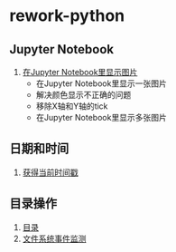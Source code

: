 # rework-python

## Jupyter Notebook
1. [在Jupyter Notebook里显示图片](jupyter_notebook/jupyter_notebook_show_image.ipynb)
    * 在Jupyter Notebook里显示一张图片
    * 解决颜色显示不正确的问题
    * 移除X轴和Y轴的tick
    * 在Jupyter Notebook里显示多张图片

## 日期和时间
1. [获得当前时间戳](date_time/get_current_timestamp.ipynb)

## 目录操作
1. [目录](path/path.ipynb)
2. [文件系统事件监测](path/watchdog_filesystem_events_monitoring.ipynb)
